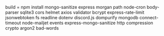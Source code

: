 build = npm install mongo-sanitize express morgan path node-cron body-parser sqlite3 cors helmet axios validator bcrypt express-rate-limit jsonwebtoken fs readline dotenv discord.js dompurify mongodb connect-timeout node-mailjet events express-mongo-sanitize http compression crypto argon2 bad-words

